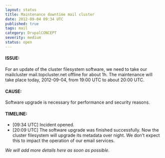 ```yaml
---
layout: status
title: Maintenance downtime mail cluster
date: 2012-09-04 09:34 UTC
published: true
tags: mail
category: DrupalCONCEPT
severity: medium
status: open
---
```


#### ISSUE:

For an update of the cluster filesystem software, we need to take our mailcluster mail.topcluster.net offline for about 1h. The maintenance will take place today, 2012-09-04, from 19:00 UTC to about 20:00 UTC.


#### CAUSE:

Software upgrade is necessary for performance and security reasons.


#### TIMELINE:

* [09:34 UTC] Incident opened. 
* [20:09 UTC] The software upgrade was finished successfully. Now the cluster filesystem will upgrade its metadata over night. We don't expect this to impact the operation of our email services.

*We will add more details here as soon as possible.*
